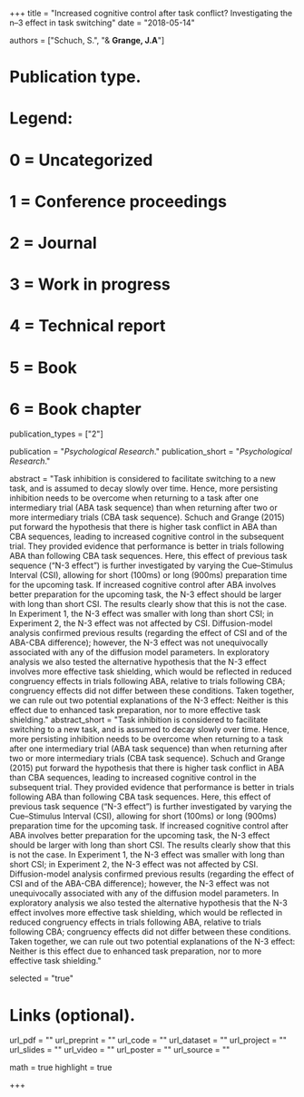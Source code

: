 +++
title = "Increased cognitive control after task conflict? Investigating the n–3 effect in task switching"
date = "2018-05-14"

authors = ["Schuch, S.", "& **Grange, J.A**"]

# Publication type.
# Legend:
# 0 = Uncategorized
# 1 = Conference proceedings
# 2 = Journal
# 3 = Work in progress
# 4 = Technical report
# 5 = Book
# 6 = Book chapter
publication_types = ["2"]

publication = "*Psychological Research*."
publication_short = "*Psychological Research*."

abstract = "Task inhibition is considered to facilitate switching to a new task, and is assumed to decay slowly over time. Hence, more persisting inhibition needs to be overcome when returning to a task after one intermediary trial (ABA task sequence) than when returning after two or more intermediary trials (CBA task sequence). Schuch and Grange (2015) put forward the hypothesis that there is higher task conflict in ABA than CBA sequences, leading to increased cognitive control in the subsequent trial. They provided evidence that performance is better in trials following ABA than following CBA task sequences. Here, this effect of previous task sequence (“N-3 effect”) is further investigated by varying the Cue–Stimulus Interval (CSI), allowing for short (100ms) or long (900ms) preparation time for the upcoming task. If increased cognitive control after ABA involves better preparation for the upcoming task, the N-3 effect should be larger with long than short CSI. The results clearly show that this is not the case. In Experiment 1, the N-3 effect was smaller with long than short CSI; in Experiment 2, the N-3 effect was not affected by CSI. Diffusion-model analysis confirmed previous results (regarding the effect of CSI and of the ABA-CBA difference); however, the N-3 effect was not unequivocally associated with any of the diffusion model parameters. In exploratory analysis we also tested the alternative hypothesis that the N-3 effect involves more effective task shielding, which would be reflected in reduced congruency effects in trials following ABA, relative to trials following CBA; congruency effects did not differ between these conditions. Taken together, we can rule out two potential explanations of the N-3 effect: Neither is this effect due to enhanced task preparation, nor to more effective task shielding."
abstract_short = "Task inhibition is considered to facilitate switching to a new task, and is assumed to decay slowly over time. Hence, more persisting inhibition needs to be overcome when returning to a task after one intermediary trial (ABA task sequence) than when returning after two or more intermediary trials (CBA task sequence). Schuch and Grange (2015) put forward the hypothesis that there is higher task conflict in ABA than CBA sequences, leading to increased cognitive control in the subsequent trial. They provided evidence that performance is better in trials following ABA than following CBA task sequences. Here, this effect of previous task sequence (“N-3 effect”) is further investigated by varying the Cue–Stimulus Interval (CSI), allowing for short (100ms) or long (900ms) preparation time for the upcoming task. If increased cognitive control after ABA involves better preparation for the upcoming task, the N-3 effect should be larger with long than short CSI. The results clearly show that this is not the case. In Experiment 1, the N-3 effect was smaller with long than short CSI; in Experiment 2, the N-3 effect was not affected by CSI. Diffusion-model analysis confirmed previous results (regarding the effect of CSI and of the ABA-CBA difference); however, the N-3 effect was not unequivocally associated with any of the diffusion model parameters. In exploratory analysis we also tested the alternative hypothesis that the N-3 effect involves more effective task shielding, which would be reflected in reduced congruency effects in trials following ABA, relative to trials following CBA; congruency effects did not differ between these conditions. Taken together, we can rule out two potential explanations of the N-3 effect: Neither is this effect due to enhanced task preparation, nor to more effective task shielding."

selected = "true"

# Links (optional).
url_pdf = ""
url_preprint = ""
url_code = ""
url_dataset = ""
url_project = ""
url_slides = ""
url_video = ""
url_poster = ""
url_source = ""

math = true
highlight = true

+++
